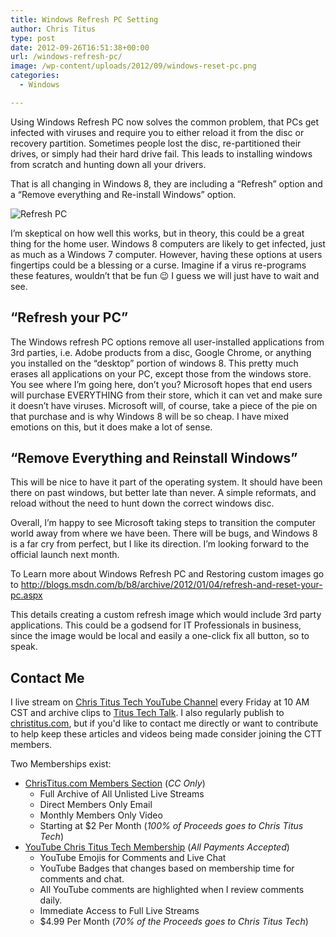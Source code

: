 ```yaml
---
title: Windows Refresh PC Setting
author: Chris Titus
type: post
date: 2012-09-26T16:51:38+00:00
url: /windows-refresh-pc/
image: /wp-content/uploads/2012/09/windows-reset-pc.png
categories:
  - Windows

---
```

Using Windows Refresh PC now solves the common problem, that PCs get infected with viruses and require you to either reload it from the disc or recovery partition. Sometimes people lost the disc, re-partitioned their drives, or simply had their hard drive fail. This leads to installing windows from scratch and hunting down all your drivers.<!--more-->

That is all changing in Windows 8, they are including a &#8220;Refresh&#8221; option and a &#8220;Remove everything and Re-install Windows&#8221; option.

![Refresh PC](/wp-content/uploads/2012/09/refresh-pc.png)

I&#8217;m skeptical on how well this works, but in theory, this could be a great thing for the home user. Windows 8 computers are likely to get infected, just as much as a Windows 7 computer. However, having these options at users fingertips could be a blessing or a curse. Imagine if a virus re-programs these features, wouldn&#8217;t that be fun 😉 I guess we will just have to wait and see.

## &#8220;Refresh your PC&#8221;

The Windows refresh PC options remove all user-installed applications from 3rd parties, i.e. Adobe products from a disc, Google Chrome, or anything you installed on the &#8220;desktop&#8221; portion of windows 8. This pretty much erases all applications on your PC, except those from the windows store. You see where I&#8217;m going here, don&#8217;t you? Microsoft hopes that end users will purchase EVERYTHING from their store, which it can vet and make sure it doesn&#8217;t have viruses. Microsoft will, of course, take a piece of the pie on that purchase and is why Windows 8 will be so cheap. I have mixed emotions on this, but it does make a lot of sense.

## &#8220;Remove Everything and Reinstall Windows&#8221;

This will be nice to have it part of the operating system. It should have been there on past windows, but better late than never. A simple reformats, and reload without the need to hunt down the correct windows disc.

Overall, I&#8217;m happy to see Microsoft taking steps to transition the computer world away from where we have been. There will be bugs, and Windows 8 is a far cry from perfect, but I like its direction. I&#8217;m looking forward to the official launch next month.

To Learn more about Windows Refresh PC and Restoring custom images go to <http://blogs.msdn.com/b/b8/archive/2012/01/04/refresh-and-reset-your-pc.aspx>

This details creating a custom refresh image which would include 3rd party applications. This could be a godsend for IT Professionals in business, since the image would be local and easily a one-click fix all button, so to speak.

## Contact Me

I live stream on [Chris Titus Tech YouTube Channel][1] every Friday at 10 AM CST and archive clips to [Titus Tech Talk][2]. I also regularly publish to [christitus.com][3], but if you'd like to contact me directly or want to contribute to help keep these articles and videos being made consider joining the CTT members. 

Two Memberships exist:
- [ChrisTitus.com Members Section][4] (_CC Only_)
  - Full Archive of All Unlisted Live Streams
  - Direct Members Only Email
  - Monthly Members Only Video
  - Starting at $2 Per Month (_100% of Proceeds goes to Chris Titus Tech_)
- [YouTube Chris Titus Tech Membership][5] (_All Payments Accepted_)
  - YouTube Emojis for Comments and Live Chat
  - YouTube Badges that changes based on membership time for comments and chat.
  - All YouTube comments are highlighted when I review comments daily. 
  - Immediate Access to Full Live Streams
  - $4.99 Per Month (_70% of the Proceeds goes to Chris Titus Tech_)

 [1]: https://www.youtube.com/c/ChrisTitusTech
 [2]: https://www.youtube.com/c/ChrisTitusTechStreams
 [3]: https://christitus.com/
 [4]: https://portal.christitus.com
 [5]: https://links.christitus.com/join